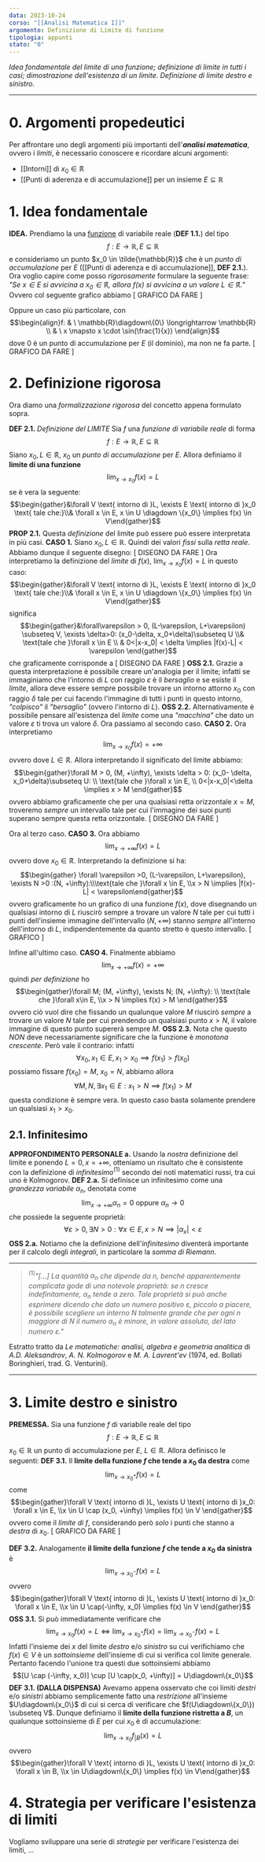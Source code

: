 ```yaml
---
data: 2023-10-24
corso: "[[Analisi Matematica I]]"
argomento: Definizione di Limite di funzione
tipologia: appunti
stato: "0"
---
```

*Idea fondamentale del limite di una funzione; definizione di limite in tutti i casi; dimostrazione dell'esistenza di un limite. Definizione di limite destro e sinistro.*
- - -
# 0. Argomenti propedeutici
Per affrontare uno degli argomenti più importanti dell'***analisi matematica***, ovvero i *limiti*, è necessario conoscere e ricordare alcuni argomenti:
- [[Intorni]] di $x_0 \in \mathbb{\tilde{R}}$
- [[Punti di aderenza e di accumulazione]] per un insieme $E \subseteq \mathbb{R}$
# 1. Idea fondamentale
**IDEA.** Prendiamo la una [funzione](Funzioni) di variabile reale (**DEF 1.1.**) del tipo $$f: E \longrightarrow \mathbb{R}, E \subseteq \mathbb{R}$$e consideriamo un punto $x_0 \in \tilde{\mathbb{R}}$ che è un *punto di accumulazione* per $E$ ([[Punti di aderenza e di accumulazione]], **DEF 2.1.**).
Ora voglio capire come posso *rigorosamente* formulare la seguente frase:
*"Se $x \in E$ si avvicina a $x_0 \in \mathbb{\tilde{R}}$, allora $f(x)$ si avvicina a un valore $L \in \mathbb{\tilde{R}}$."*
Ovvero col seguente grafico abbiamo
[ GRAFICO DA FARE ]

Oppure un caso più particolare, con $$\begin{align}f: & \ \mathbb{R}\diagdown\{0\} \longrightarrow \mathbb{R} \\ & \ x \mapsto x \cdot \sin(\frac{1}{x}) \end{align}$$dove $0$ è un punto di accumulazione per $E$ (il dominio), ma non ne fa parte.
[ GRAFICO DA FARE ]
# 2. Definizione rigorosa
Ora diamo una *formalizzazione rigorosa* del concetto appena formulato sopra.

**DEF 2.1.** *Definizione del LIMITE*
Sia $f$ una *funzione di variabile reale* di forma $$f: E \longrightarrow \mathbb{R}, E \subseteq \mathbb{R}$$Siano $x_0, L \in \mathbb{\tilde{R}}$, $x_0$ un *punto di accumulazione* per $E$. 
Allora definiamo il **limite di una funzione** $$\lim_{x \to x_0}f(x) = L$$se è vera la seguente: $$\begin{gather}&\forall V \text{ intorno di }L, \exists E \text{ intorno di }x_0 \text{ tale che:}\\& \forall x \in E, x \in U \diagdown \{x_0\} \implies f(x) \in V\end{gather}$$
**PROP 2.1.** Questa *definizione* del limite può essere può essere interpretata in più casi.
	**CASO 1.** Siano $x_0, L \in \mathbb{R}$. Quindi dei valori *fissi* sulla *retta reale*. 
	Abbiamo dunque il seguente disegno:
	[ DISEGNO DA FARE ]
	Ora interpretiamo la definizione del *limite* di $f(x)$, $\lim_{x\to x_0}f(x) = L$ in questo caso: $$\begin{gather}&\forall V \text{ intorno di }L, \exists E \text{ intorno di }x_0 \text{ tale che:}\\& \forall x \in E, x \in U \diagdown \{x_0\} \implies f(x) \in V\end{gather}$$
	significa
	$$\begin{gather}&\forall\varepsilon > 0, (L-\varepsilon, L+\varepsilon) \subseteq V, \exists \delta>0: (x_0-\delta, x_0+\delta)\subseteq U \\& \text{tale che }\forall x \in E \\ & 0<|x-x_0| < \delta \implies |f(x)-L| < \varepsilon \end{gather}$$che graficamente corrisponde a 
	[ DISEGNO DA FARE ]
	**OSS 2.1.** Grazie a questa interpretazione è possibile creare un'analogia per il limite; infatti se immaginiamo che l'intorno di $L$ con raggio $\varepsilon$ è il *bersaglio* e se esiste il *limite*, allora deve essere sempre possibile trovare un intorno attorno $x_0$ con raggio $\delta$ tale per cui facendo l'immagine di tutti i punti in questo intorno, *"colpisco"* il *"bersaglio"* (ovvero l'intorno di $L$).
	**OSS 2.2.** Alternativamente è possibile pensare all'esistenza del *limite* come una *"macchina"* che dato un valore $\varepsilon$ ti trova un valore $\delta$. 
Ora passiamo al secondo caso.
	**CASO 2.** Ora interpretiamo $$\lim_{x\to x_0}f(x) = +\infty$$ovvero dove $L \in \mathbb{\tilde{R}}$. Allora interpretando il significato del limite abbiamo: $$\begin{gather}\forall M > 0, (M, +\infty), \exists \delta > 0: (x_0- \delta, x_0+\delta)\subseteq U: \\ \text{tale che }\forall x \in E, \\ 0<|x-x_0|<\delta \implies x > M \end{gather}$$ovvero abbiamo graficamente che per una qualsiasi retta orizzontale $x = M$, troveremo *sempre* un intervallo tale per cui l'immagine dei suoi punti superano sempre questa retta orizzontale.
	[ DISEGNO DA FARE ]
	
Ora al terzo caso.
	**CASO 3.** Ora abbiamo $$\lim_{x \to +\infty} f(x) = L$$
	ovvero dove $x_0 \in \mathbb{\tilde{R}}$. Interpretando la definizione si ha: $$\begin{gather} \forall \varepsilon >0, (L-\varepsilon, L+\varepsilon), \exists N >0 :(N, +\infty):\\\text{tale che }\forall x \in E, \\x > N \implies |f(x)-L| < \varepsilon\end{gather}$$ovvero graficamente ho un grafico di una funzione $f(x)$, dove disegnando un qualsiasi intorno di $L$ riuscirò sempre a trovare un valore $N$ tale per cui tutti i punti dell'insieme immagine dell'intervallo $(N, +\infty)$ stanno *sempre* all'interno dell'intorno di $L$, indipendentemente da quanto stretto è questo intervallo.
	[ GRAFICO ]
	
Infine all'ultimo caso.
	**CASO 4.** Finalmente abbiamo $$\lim_{x \to+\infty}f(x) = +\infty$$quindi *per definizione* ho $$\begin{gather}\forall M; (M, +\infty), \exists N; (N, +\infty): \\ \text{tale che }\forall x\in E, \\x > N \implies f(x) > M \end{gather}$$ovvero ciò vuol dire che fissando un qualunque valore $M$ riuscirò *sempre* a trovare un valore $N$ tale per cui prendendo un qualsiasi punto $x > N$, il valore immagine di questo punto supererà sempre $M$.
	**OSS 2.3.** Nota che questo *NON* deve necessariamente significare che la funzione è *monotona crescente*. Però vale il contrario: infatti $$\forall x_0, x_1 \in E, x_1 > x_0 \implies f(x_1) > f(x_0)$$possiamo fissare $f(x_0) = M$, $x_0 = N$, abbiamo allora $$\forall M, N, \exists x_1 \in E: x_1 > N \implies f(x_1) > M$$questa condizione è sempre vera. In questo caso basta solamente prendere un qualsiasi $x_1 > x_0$. 

## 2.1. Infinitesimo 
**APPROFONDIMENTO PERSONALE a.** Usando la *nostra* definizione del limite e ponendo $L = 0, x = +\infty$, otteniamo un risultato che è consistente con la definizione di *infinitesimo*$^{(1)}$ secondo dei noti matematici russi, tra cui uno è Kolmogorov.
**DEF 2.a.** Si definisce un infinitesimo come una *grandezza variabile* $\alpha_n$, denotata come $$\lim_{x \to +\infty}\alpha_n = 0 \text{ oppure }\alpha_n \to 0$$che possiede la seguente proprietà: $$\forall \varepsilon >0, \exists N>0: \forall x \in E, x>N \implies |\alpha_x|<\varepsilon$$
**OSS 2.a.** Notiamo che la definizione dell'*infinitesimo* diventerà importante per il calcolo degli *integrali*, in particolare la *somma di Riemann*.
- - -
>$^{(1)}$*"[...] La quantità $\alpha_n$ che dipende da $n$, benché apparentemente complicata gode di una notevole proprietà: se $n$ cresce indefinitamente, $\alpha_n$ tende a zero. Tale proprietà si può anche esprimere dicendo che dato un numero positivo $\varepsilon$, piccolo a piacere, è possibile scegliere un interno $N$ talmente grande che per ogni $n$ maggiore di $N$ il numero $\alpha_n$ è minore, in valore assoluto, del lato numero $\varepsilon$."* 
>
Estratto tratto da *Le matematiche: analisi, algebra e geometria analitica* di *A.D. Aleksandrov*, *A. N. Kolmogorov* e *M. A. Lavrent'ev* (1974, ed. Bollati Boringhieri, trad. G. Venturini).
- - -
# 3. Limite destro e sinistro
**PREMESSA.** Sia una funzione $f$ di variabile reale del tipo $$f: E \longrightarrow \mathbb{R}, E \subseteq \mathbb{R}$$$x_0 \in \mathbb{R}$ un punto di accumulazione per $E$, $L \in \mathbb{\tilde{R}}$.
Allora definisco le seguenti:
**DEF 3.1.** Il **limite della funzione $f$ che tende a $x_0$ da destra** come $$\lim_{x \to x_0^+} f(x) = L$$come $$\begin{gather}\forall V \text{ intorno di }L, \exists U \text{ intorno di }x_0: \forall x \in E, \\x \in U \cap (x_0, +\infty) \implies f(x) \in V \end{gather}$$ovvero come il *limite di $f$*, considerando però *solo* i punti che stanno a *destra* di $x_0$.
[ GRAFICO DA FARE ]

**DEF 3.2.** Analogamente **il limite della funzione $f$ che tende a $x_0$ da sinistra** è $$\lim_{x \to x_0^-} f(x) = L$$ovvero $$\begin{gather}\forall V \text{ intorno di }L, \exists U \text{ intorno di }x_0: \forall x \in E, \\x \in U \cap(-\infty, x_0) \implies f(x) \in V \end{gather}$$
**OSS 3.1.** Si può immediatamente verificare che $$\lim_{x \to x_0} f(x) = L \iff \lim_{x \to x_0^+}f(x)=\lim_{x \to x_0^-}f(x) = L$$Infatti l'insieme dei $x$ del limite *destro* e/o *sinistro* su cui verifichiamo che $f(x) \in V$ è un *sottoinsieme* dell'insieme di cui si verifica col limite generale. Pertanto facendo l'unione tra questi due sottoinsiemi abbiamo$$[U \cap (-\infty, x_0)] \cup [U \cap(x_0, +\infty)] = U\diagdown\{x_0\}$$
**DEF 3.1. (DALLA DISPENSA)** Avevamo appena osservato che coi limiti *destri* e/o *sinistri* abbiamo semplicemente fatto una *restrizione* all'insieme $U\diagdown\{x_0\}$ di cui si cerca di verificare che $f(U\diagdown\{x_0\}) \subseteq V$. Dunque definiamo il **limite della funzione ristretta a $B$**, un qualunque sottoinsieme di $E$ per cui $x_0$ è di accumulazione: $$\lim_{x\to x_0}f_{|B}(x) = L$$ovvero $$\begin{gather}\forall V \text{ intorno di }L, \exists U \text{ intorno di }x_0: \forall x \in B, \\x \in U\diagdown\{x_0\} \implies f(x) \in V\end{gather}$$
# 4. Strategia per verificare l'esistenza di limiti
Vogliamo sviluppare una serie di *strategie* per verificare l'esistenza dei limiti, ...